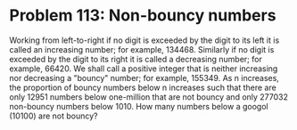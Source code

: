 # Problem 113: Non-bouncy numbers
Working from left-to-right if no digit is exceeded by the digit to its
left it is called an increasing number; for example, 134468. Similarly
if no digit is exceeded by the digit to its right it is called a
decreasing number; for example, 66420. We shall call a positive integer
that is neither increasing nor decreasing a "bouncy" number; for
example, 155349. As n increases, the proportion of bouncy numbers below
n increases such that there are only 12951 numbers below one-million
that are not bouncy and only 277032 non-bouncy numbers below 1010. How
many numbers below a googol (10100) are not bouncy?
